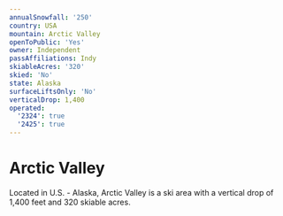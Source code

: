 ```yaml
---
annualSnowfall: '250'
country: USA
mountain: Arctic Valley
openToPublic: 'Yes'
owner: Independent
passAffiliations: Indy
skiableAcres: '320'
skied: 'No'
state: Alaska
surfaceLiftsOnly: 'No'
verticalDrop: 1,400
operated:
  '2324': true
  '2425': true
---
```



# Arctic Valley

Located in U.S. - Alaska, Arctic Valley is a ski area with a vertical drop of 1,400 feet and 320 skiable acres.
